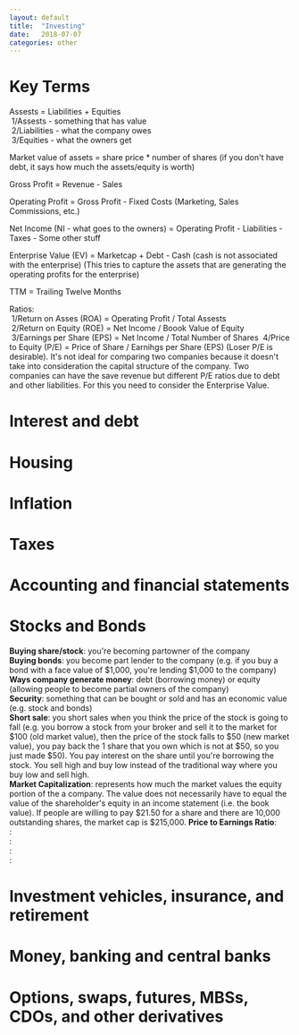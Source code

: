 ```yaml
---
layout: default
title:  "Investing"
date:   2018-07-07 
categories: other
---
```


# Key Terms
Assests = Liabilities + Equities  
&nbsp;1/Assests - something that has value  
&nbsp;2/Liabilities - what the company owes  
&nbsp;3/Equities - what the owners get  

Market value of assets = share price * number of shares  (if you don't have debt, it says how much the assets/equity is worth)  

Gross Profit = Revenue - Sales  

Operating Profit = Gross Profit -  Fixed Costs (Marketing, Sales Commissions, etc.)  

Net Income (NI - what goes to the owners) = Operating Profit - Liabilities - Taxes - Some other stuff  

Enterprise Value (EV) =  Marketcap + Debt - Cash (cash is not associated with the enterprise) (This tries to capture the assets that are generating the operating profits for the enterprise)

TTM = Trailing Twelve Months  

Ratios:  
&nbsp;1/Return on Asses (ROA) = Operating Profit / Total Assests  
&nbsp;2/Return on Equity (ROE) = Net Income / Boook Value of Equity  
&nbsp;3/Earnings per Share (EPS) = Net Income / Total Number of Shares
&nbsp;4/Price to Equity (P/E) = Price of Share / Earnihgs per Share (EPS) (Loser P/E is desirable). It's not ideal for comparing two companies because it doesn't take into consideration the capital structure of the company. Two companies can have the save revenue but different P/E ratios due to debt and other liabilities. For this you need to consider the Enterprise Value.


<!-- Balance Sheet is a snapshot in time, and tells you how much you are worth at a given time-->
<!-- Income Statement tells you what happened from one balance sheet to another 1003031 -->

# Interest and debt

# Housing

# Inflation

# Taxes

# Accounting and financial statements

# Stocks and Bonds
<strong>Buying share/stock</strong>: you're becoming partowner of the company  
<strong>Buying bonds</strong>: you become part lender to the company (e.g. if you buy a bond with a face value of $1,000, you're lending $1,000 to the company)  
<strong>Ways company generate money</strong>: debt (borrowing money) or equity (allowing people to become partial owners of the company)  
<strong>Security</strong>: something that can be bought or sold and has an economic value  (e.g. stock and bonds)  
<strong>Short sale</strong>: you short sales when you think the price of the stock is going to fall (e.g. you borrow a stock from your broker and sell it to the market for $100 (old market value), then the price of the stock falls to $50 (new market value), you pay back the 1 share that you own which is not at $50, so you just made $50). You pay interest on the share until you're borrowing the stock. You sell high and buy low instead of the traditional way where you buy low and sell high.  
<strong>Market Capitalization</strong>: represents how much the market values the equity portion of the a company. The value does not necessarily have to equal the value of the shareholder's equity in an income statement (i.e. the book value). If people are willing to pay $21.50 for a share and there are 10,000 outstanding shares, the market cap is $215,000.
<strong>Price to Earnings Ratio</strong>:  
<strong></strong>:  
<strong></strong>:  
<strong></strong>:  
<strong></strong>:  

# Investment vehicles, insurance, and retirement

# Money, banking and central banks

# Options, swaps, futures, MBSs, CDOs, and other derivatives